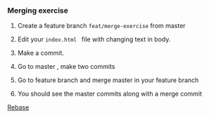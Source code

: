 ### Merging exercise

1. Create a feature branch `feat/merge-exercise` from master

2. Edit your `index.html ` file with changing text in body.

3. Make a commit.
4. Go to master , make two commits
5. Go to feature branch and merge master in your feature branch
6. You should see the master commits along with a merge commit

<!-- **Part 2**

1. Make one more commit in feature branch and two more in master branch
2. merge the master in your branch with squash. Name your commit.
3. There should be no merge commit. -->

[Rebase](../docs/rebase.md)
